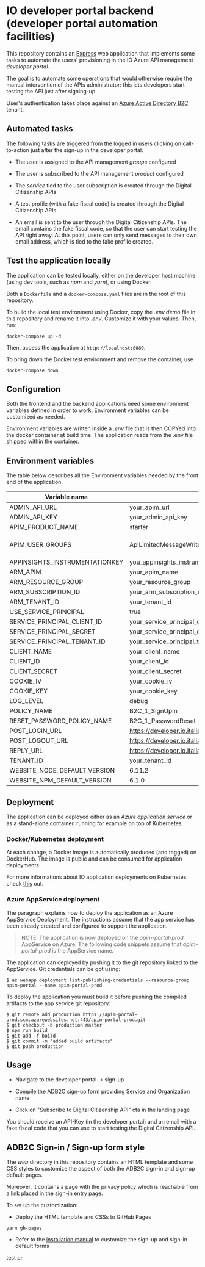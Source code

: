 # IO developer portal backend (developer portal automation facilities)

This repository contains an [Express](http://expressjs.com/) web application that implements some tasks to automate the users' provisioning in the IO Azure API management *developer portal*.

The goal is to automate some operations that would otherwise require the manual intervention of the APIs administrator: this lets developers start testing the API just after signing-up.

User's authentication takes place against an [Azure Active Directory B2C](https://azure.microsoft.com/en-us/services/active-directory-b2c/) tenant.

## Automated tasks

The following tasks are triggered from the logged in users clicking on call-to-action just after the sign-up in the developer portal:

* The user is assigned to the API management *groups* configured

* The user is subscribed to the API management *product* configured

* The *service* tied to the user subscription is created through the Digital Citizenship APIs

* A test profile (with a fake fiscal code) is created through the Digital Citizenship APIs

* An email is sent to the user through the Digital Citizenship APIs. The email contains the fake fiscal code, so that the user can start testing the API right away. At this point, users can only send messages to their own email address, which is tied to the fake profile created.

## Test the application locally

The application can be tested locally, either on the developer host machine (using dev tools, such as *npm* and *yarn*), or using Docker.

Both a `Dockerfile` and a `docker-compose.yaml` files are in the root of this repository.

To build the local test environment using Docker, copy the *.env.demo* file in this repository and rename it into *.env*. Customize it with your values. Then, run:

```shell
docker-compose up -d
```

Then, access the application at `http://localhost:8080`.

To bring down the Docker test environment and remove the container, use

```shell
docker-compose down
```

## Configuration

Both the frontend and the backend applications need some environment variables defined in order to work. Environment variables can be customized as needed.

Environment variables are written inside a *.env* file that is then COPYed into the docker container at build time. The application reads from the .env file shipped within the container.

## Environment variables

The table below describes all the Environment variables needed by the front end of the application.

| Variable name | Description| type |
|---------------|------------|------|
|ADMIN\_API_URL|your\_apim_url|string|
|ADMIN\_API_KEY|your\_admin_api_key|string|
|APIM\_PRODUCT_NAME|starter|string|
|APIM\_USER_GROUPS|ApiLimitedMessageWrite,ApiInfoRead,ApiMessageRead,ApiLimitedProfileRead|string (comma separated|
|APPINSIGHTS\_INSTRUMENTATIONKEY|you\_appinsights\_instrumentationkey|string|
|ARM\_APIM|your\_apim_name|string|
|ARM\_RESOURCE_GROUP|your\_resource_group|string|
|ARM\_SUBSCRIPTION_ID|your\_arm\_subscription_id|string|
|ARM\_TENANT_ID|your\_tenant_id|string|
|USE\_SERVICE_PRINCIPAL|true|bool|
|SERVICE\_PRINCIPAL\_CLIENT_ID|your\_service\_principal\_client_id|string|
|SERVICE\_PRINCIPAL\_SECRET|your\_service\_principal\_client_secret|string|
|SERVICE\_PRINCIPAL\_TENANT_ID|your\_service\_principal\_tenant_id|string|
|CLIENT\_NAME|your_client_name|string|
|CLIENT\_ID|your\_client_id|string|
|CLIENT\_SECRET|your\_client_secret|string|
|COOKIE\_IV|your\_cookie_iv|string|
|COOKIE\_KEY|your\_cookie_key|string|
|LOG\_LEVEL|debug|string|
|POLICY\_NAME|B2C\_1_SignUpIn|string|
|RESET\_PASSWORD\_POLICY_NAME|B2C\_1_PasswordReset|string|
|POST\_LOGIN_URL|https://developer.io.italia.it|string|
|POST\_LOGOUT_URL|https://developer.io.italia.it|string|
|REPLY\_URL|https://developer.io.italia.it|string|
|TENANT\_ID|your\_tenant_id|string|
|WEBSITE\_NODE\_DEFAULT_VERSION|6.11.2|string|
|WEBSITE\_NPM\_DEFAULT_VERSION|6.1.0|string|

## Deployment

The application can be deployed either as an *Azure application service* or as a stand-alone container, running for example on top of Kubernetes.

### Docker/Kubernetes deployment

At each change, a Docker image is automatically produced (and tagged) on DockerHub. The image is public and can be consumed for application deployments.

For more informations about IO application deployments on Kubernetes check [this](https://github.com/pagopa/io-infrastructure-post-config) out.

### Azure AppService deployment

The paragraph explains how to deploy the application as an Azure AppService Deployment. The instructions assume that the app service has been already created and configured to support the application.

>NOTE: The application is now deployed on the *apim-portal-prod* AppService on Azure. The following code snippets assume that *apim-portal-prod* is the AppService name.

The application can deployed by pushing it to the git repository linked to the AppService. Git credentials can be got using:

```
$ az webapp deployment list-publishing-credentials --resource-group apim-portal --name apim-portal-prod
```

To deploy the application you must build it before pushing the compiled artifacts to the app service git repository:

```shell
$ git remote add production https://apim-portal-prod.scm.azurewebsites.net:443/apim-portal-prod.git
$ git checkout -b production master
$ npm run build
$ git add -f build
$ git commit -m "added build artifacts"
$ git push production
```

## Usage

* Navigate to the developer portal -> sign-up

* Compile the ADB2C sign-up form providing Service and Organization name

* Click on "Subscribe to Digital Citizenship API" cta in the landing page

You should receive an API-Key (in the developer portal) and an email with a fake fiscal code that you can use to start testing the Digital Citizenship API.

## ADB2C Sign-in / Sign-up form style

The *web* directory in this repository contains an HTML template and some CSS styles to customize the aspect of both the ADB2C sign-in and sign-up default pages.

Moreover, it contains a page with the privacy policy which is reachable from a link placed in the sign-in entry page.

To set up the customization:

* Deploy the HTML template and CSSs to GitHub Pages

```shell
yarn gh-pages
```

* Refer to the [installation manual](https://github.com/pagopa/io-developer-portal-backend) to customize the sign-up and sign-in default forms


test pr

